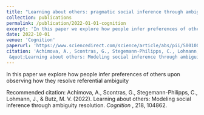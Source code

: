 ```yaml
---
title: "Learning about others: pragmatic social inference through ambiguity resolution"
collection: publications
permalink: /publication/2022-01-01-cognition
excerpt: 'In this paper we explore how people infer preferences of others upon observing how they resolve referential ambiguity'
date: 2022-10-01
venue: 'Cognition'
paperurl: 'https://www.sciencedirect.com/science/article/abs/pii/S0010027721002833'
citation: 'Achimova, A., Scontras, G., Stegemann-Philipps, C., Lohmann, J., & Butz, M. V. (2022).  
 &quot;Learning about others: Modeling social inference through ambiguity resolution.&quot; <i>Cognition</i>. 218, 104862.'
---
```

In this paper we explore how people infer preferences of others upon observing how they resolve referential ambiguity

Recommended citation: Achimova, A., Scontras, G., Stegemann-Philipps, C., Lohmann, J., & Butz, M. V. (2022). 
Learning about others: Modeling social inference through ambiguity resolution. <i>Cognition </i>, 218, 104862.